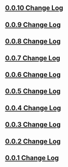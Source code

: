 ## [0.0.10 Change Log](https://github.com/efficientyboosters/user_command/milestone/10?closed=1)

## [0.0.9 Change Log](https://github.com/efficientyboosters/user_command/milestone/9?closed=1)

## [0.0.8 Change Log](https://github.com/efficientyboosters/user_command/milestone/8?closed=1)

## [0.0.7 Change Log](https://github.com/efficientyboosters/user_command/milestone/7?closed=1)

## [0.0.6 Change Log](https://github.com/efficientyboosters/user_command/milestone/6?closed=1)

## [0.0.5 Change Log](https://github.com/efficientyboosters/user_command/milestone/5?closed=1)

## [0.0.4 Change Log](https://github.com/efficientyboosters/user_command/milestone/4?closed=1)

## [0.0.3 Change Log](https://github.com/efficientyboosters/user_command/milestone/3?closed=1)

## [0.0.2 Change Log](https://github.com/efficientyboosters/user_command/milestone/2?closed=1)

## [0.0.1 Change Log](https://github.com/efficientyboosters/user_command/milestone/1?closed=1)